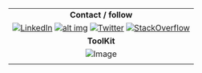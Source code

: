 | |
| :----------: |
| **Contact / follow** |
| [![LinkedIn](https://i.imgur.com/dIKtn3m.png)](https://www.linkedin.com/in/stavrospachoundakis/)   [![alt img](https://i.imgur.com/PjBxiDt.png)](https://www.facebook.com/Stavros.Pachoundakes/) [![Twitter](https://i.imgur.com/yI7WMJh.png)](https://twitter.com/stavroschios) [![StackOverflow](https://i.imgur.com/X1IpTkX.png)](https://stackoverflow.com/users/5200277/stavros-pachoundakis) |
| **ToolKit** |
| ![Image](https://i.imgur.com/9AqGkIE.png) |
| |
